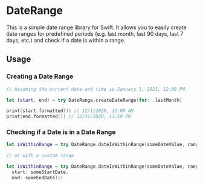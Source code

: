 # DateRange

This is a simple date range library for Swift. It allows you to easily create date ranges for predefined periods (e.g. last month, last 90 days, last 7 days, etc.) and check if a date is within a range.

## Usage

### Creating a Date Range

```swift
// Assuming the current date and time is January 1, 2021, 12:00 PM.

let (start, end) = try DateRange.createDateRange(for: .lastMonth)

print(start.formatted()) // 12/1/2020, 12:00 AM
print(end.formatted()) // 12/31/2020, 11:59 PM

```

### Checking if a Date is in a Date Range

```swift
let isWithinRange = try DateRange.dateIsWithinRange(someDateValue, range: .predefined(.lastNinetyDays))

// or with a custom range

let isWithinRange = try DateRange.dateIsWithinRange(someDateValue, range: .custom((
  start: someStartDate,
  end: someEndDate)))
  
```

